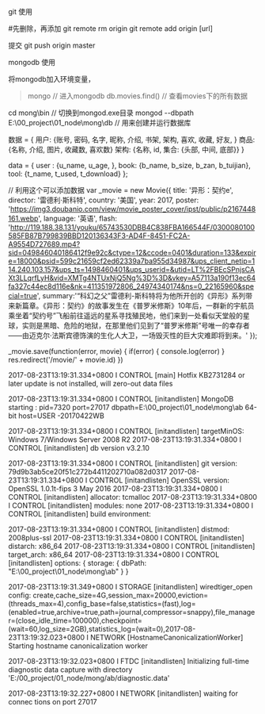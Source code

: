 git 使用

#先删除，再添加
git remote rm origin
git remote add origin [url]


提交
git push origin master



mongodb 使用

将mongodb加入环境变量，
> mongo  // 进入mongodb
> db.movies.find() // 查看movies下的所有数据



cd mong\bin                                      // 切换到mongod.exe目录
mongod --dbpath E:\00_project\01_node\mong\db    // 用来创建并运行数据库


数据 = {
  用户: {账号, 密码, 名字, 昵称, 介绍, 书架, 架构, 喜欢, 收藏, 好友, }
  商品: {名称, 介绍, 图片, 收藏数, 喜欢数}
  架构: {名称, id, 集合: {头部, 中间, 底部}}
}



data = {
  user : {u_name, u_age, },
  book: {b_name, b_size, b_zan, b_tuijian},
  tool: {t_name, t_used, t_download}
};



//  利用这个可以添加数据
var _movie = new Movie({
  title: '异形：契约e',
  director: '雷德利·斯科特',
  country: '美国',
  year: 2017,
  poster: 'https://img3.doubanio.com/view/movie_poster_cover/ipst/public/p2167448161.webp',
  language: '英语',
  flash: 'http://119.188.38.131/youku/65743530DBB4C838FBA166544F/0300080100585FB87B799839BBD120136343F3-AD4F-8451-FC2A-A9554D727689.mp4?sid=049846040186412f9e92c&ctype=12&ccode=0401&duration=133&expire=18000&psid=599c21659cf2ed62339a7ba955d34987&ups_client_netip=114.240.103.157&ups_ts=1498460401&ups_userid=&utid=LT%2FBEcSPnjsCAXt3LLqrfLyH&vid=XMTg4NTUxNjQ5Ng%3D%3D&vkey=A57113a190f13ec64fa327c44ec8d116e&nk=411351972806_24974340174&ns=0_22165960&special=true',
  summary:'“科幻之父”雷德利-斯科特将为他所开创的《异形》系列带来新篇章。《异形：契约》的故事发生在《普罗米修斯》10年后，一群新的宇航员乘坐着“契约号”飞船前往遥远的星系寻找殖民地，他们来到一处看似天堂般的星球，实则是黑暗、危险的地狱，在那里他们见到了“普罗米修斯”号唯一的幸存者——由迈克尔·法斯宾德饰演的生化人大卫，一场毁灭性的巨大灾难即将到来。'
});

_movie.save(function(error, movie) {
  if(error) {
    console.log(error)
  }
  res.redirect('/movie/' + movie.id)
})



















2017-08-23T13:19:31.334+0800 I CONTROL  [main] Hotfix KB2731284 or later update is not installed, will zero-out data files

2017-08-23T13:19:31.334+0800 I CONTROL  [initandlisten] MongoDB starting : pid=7320 port=27017 dbpath=E:\00_project\01_node\mong\ab 64-bit host=USER
 -20170422WB

2017-08-23T13:19:31.334+0800 I CONTROL  [initandlisten] targetMinOS: Windows 7/Windows Server 2008 R2
2017-08-23T13:19:31.334+0800 I CONTROL  [initandlisten] db version v3.2.10

2017-08-23T13:19:31.334+0800 I CONTROL  [initandlisten] git version: 79d9b3ab5ce20f51c272b4411202710a082d0317
2017-08-23T13:19:31.334+0800 I CONTROL  [initandlisten] OpenSSL version: OpenSSL 1.0.1t-fips  3 May 2016
2017-08-23T13:19:31.334+0800 I CONTROL  [initandlisten] allocator: tcmalloc
2017-08-23T13:19:31.334+0800 I CONTROL  [initandlisten] modules: none
2017-08-23T13:19:31.334+0800 I CONTROL  [initandlisten] build environment:

2017-08-23T13:19:31.334+0800 I CONTROL  [initandlisten]     distmod: 2008plus-ssl
2017-08-23T13:19:31.334+0800 I CONTROL  [initandlisten]     distarch: x86_64
2017-08-23T13:19:31.334+0800 I CONTROL  [initandlisten]     target_arch: x86_64
2017-08-23T13:19:31.334+0800 I CONTROL  [initandlisten] options: { storage: { dbPath: "E:\00_project\01_node\mong\ab" } }

2017-08-23T13:19:31.349+0800 I STORAGE  [initandlisten] wiredtiger_open config: create,cache_size=4G,session_max=20000,eviction=(threads_max=4),config_base=false,statistics=(fast),log=(enabled=true,archive=true,path=journal,compressor=snappy),file_manager=(close_idle_time=100000),checkpoint=(wait=60,log_size=2GB),statistics_log=(wait=0),2017-08-23T13:19:32.023+0800 I NETWORK  [HostnameCanonicalizationWorker] Starting hostname canonicalization worker

2017-08-23T13:19:32.023+0800 I FTDC     [initandlisten] Initializing full-time diagnostic data capture with directory 'E:/00_project/01_node/mong/ab/diagnostic.data'

2017-08-23T13:19:32.227+0800 I NETWORK  [initandlisten] waiting for connec
tions on port 27017




























